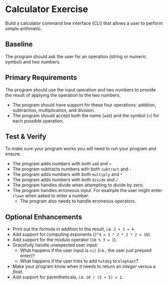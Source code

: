 # Calculator Exercise

Build a calculator command line interface (CLI) that allows a user to perform simple arithmetic.

## Baseline
The program should ask the user for an operation (string or numeric symbol) and two numbers.

## Primary Requirements
The program should use the input operation and two numbers to provide the result of applying the operation to the two numbers.
- The program should have support for these four operations: addition, subtraction, multiplication, and division.
- The program should accept both the name (`add`) and the symbol (`+`) for each possible operation.

## Test & Verify

To make sure your program works you will need to run your program and ensure:
*  The program adds numbers with both `add` and `+`
*  The program subtracts numbers with both `subtract` and `-`
*  The program adds numbers with both `multiply` and `*`
*  The program adds numbers with both `divide` and `/`
*  The program handles divide when attempting to divide by zero.
*  The program handles erroneous input.  For example the user might enter `clown` when asked to enter a number.
   *  The program also needs to handle erroneous operators.



## Optional Enhancements
- Print out the formula in addition to the result, i.e. `2 + 2 = 4`
- Add support for computing exponents (`2^4 = 2 * 2 * 2 * 2 = 16`).
- Add support for the modulo operator (`10 % 3 = 1`).
- Gracefully handle unexpected user input:
  - What happens if the user input is `nil` (i.e., the user just pressed enter)?
  - What happens if the user tries to add `hotdog` to `elephant`?
- Make your program know when it needs to return an _integer_ versus a _float_.
- Add support for parentheticals, i.e. `10 / (5 + 5) = 1`.

